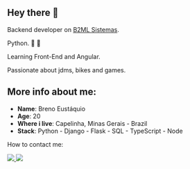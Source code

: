 ## Hey there  &#129327;


Backend developer on <a href="https://b2ml.com.br">B2ML Sistemas</a>.  

Python. &#128013; &#128154;

Learning Front-End and Angular.

Passionate about jdms, bikes and games.


## More info about me:

* **Name**: Breno Eustáquio
* **Age**: 20
* **Where i live**: Capelinha, Minas Gerais - Brazil
* **Stack**: Python - Django - Flask - SQL - TypeScript - Node

How to contact me: <div>

<a href ='mailto:brenocastro.programador@gmail.com'> <img src="https://img.shields.io/badge/Gmail-D14836?style=for-the-badge&logo=gmail&logoColor=white" target="_blank">
</a>
<a href="https://www.linkedin.com/in/breno-eust%C3%A1quio//" target="_blank"><img src="https://img.shields.io/badge/-LinkedIn-%230077B5?style=for-the-badge&logo=linkedin&logoColor=white" target="_blank">
</a> 
 


     
